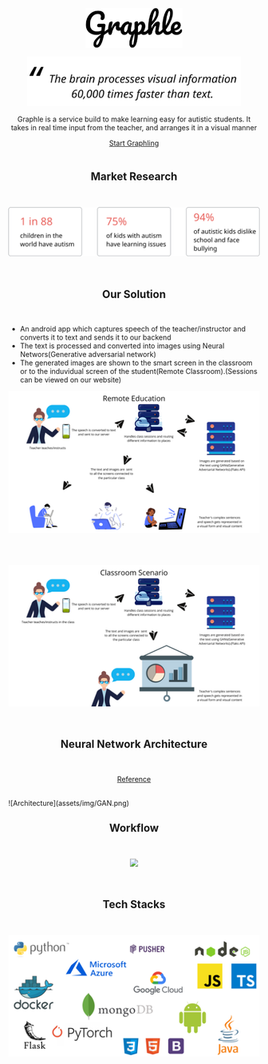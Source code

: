 <p align="center">
 <img height="80" src = "assets/img/Graphle.png">
</p>

<p align="center">
 <img height="100" src = "assets/img/Quote.svg">
</p>

<p align="center">Graphle is a service build to make learning easy for autistic students. It takes in real time input from the teacher, and arranges it in a visual manner</p>

<div align="center">
  <a href="https://graphle.ml">Start Graphling</a>
</div>

<br>
<h2 align="center">Market Research</h2>
<br>

<p align="center">
 <img src = "assets/img/Stats.svg">
</p>

<br>
<h2 align="center">Our Solution</h2>
<br>

 - An android app which captures speech of the teacher/instructor and converts it to text and sends it to our backend
  - The text is processed and converted into images using Neural Networs(Generative adversarial network)
  - The generated images are shown to the smart screen in the classroom or to the induvidual screen of the student(Remote Classroom).(Sessions can be viewed on our website)

<p align="center">
 <img src = "assets/img/remote.png">
</p>
<br>
<br>
<p align="center">
 <img src = "assets/img/classroom.png">
</p>

<br>
<h2 align="center">Neural Network Architecture</h2>
<br>

<p align="center">
 <a href="https://openaccess.thecvf.com/content_cvpr_2018/papers/Xu_AttnGAN_Fine-Grained_Text_CVPR_2018_paper.pdf">Reference</a>
</p>
<br>
![Architecture](assets/img/GAN.png)

<br>
<h2 align="center">Workflow</h2>
<br>

<p align="center">
 <img src = "assets/img/workflow.svg">
</p>

<br>
<h2 align="center">Tech Stacks</h2>
<br>

<p align="center">
 <img src = "assets/img/techstack.svg">
</p>
